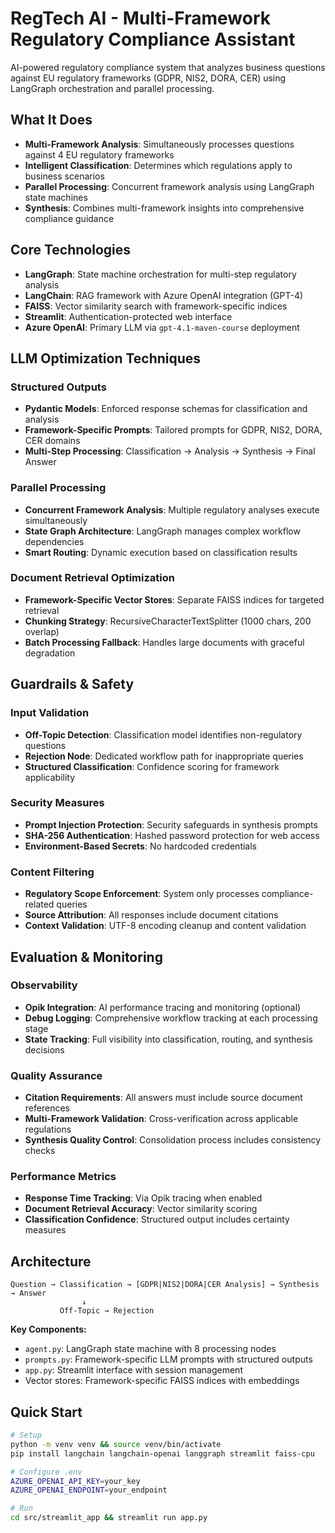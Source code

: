 # RegTech AI - Multi-Framework Regulatory Compliance Assistant

AI-powered regulatory compliance system that analyzes business questions against EU regulatory frameworks (GDPR, NIS2, DORA, CER) using LangGraph orchestration and parallel processing.

## What It Does

- **Multi-Framework Analysis**: Simultaneously processes questions against 4 EU regulatory frameworks
- **Intelligent Classification**: Determines which regulations apply to business scenarios
- **Parallel Processing**: Concurrent framework analysis using LangGraph state machines
- **Synthesis**: Combines multi-framework insights into comprehensive compliance guidance

## Core Technologies

- **LangGraph**: State machine orchestration for multi-step regulatory analysis
- **LangChain**: RAG framework with Azure OpenAI integration (GPT-4)
- **FAISS**: Vector similarity search with framework-specific indices
- **Streamlit**: Authentication-protected web interface
- **Azure OpenAI**: Primary LLM via `gpt-4.1-maven-course` deployment

## LLM Optimization Techniques

### Structured Outputs
- **Pydantic Models**: Enforced response schemas for classification and analysis
- **Framework-Specific Prompts**: Tailored prompts for GDPR, NIS2, DORA, CER domains
- **Multi-Step Processing**: Classification → Analysis → Synthesis → Final Answer

### Parallel Processing
- **Concurrent Framework Analysis**: Multiple regulatory analyses execute simultaneously
- **State Graph Architecture**: LangGraph manages complex workflow dependencies
- **Smart Routing**: Dynamic execution based on classification results

### Document Retrieval Optimization
- **Framework-Specific Vector Stores**: Separate FAISS indices for targeted retrieval
- **Chunking Strategy**: RecursiveCharacterTextSplitter (1000 chars, 200 overlap)
- **Batch Processing Fallback**: Handles large documents with graceful degradation

## Guardrails & Safety

### Input Validation
- **Off-Topic Detection**: Classification model identifies non-regulatory questions
- **Rejection Node**: Dedicated workflow path for inappropriate queries
- **Structured Classification**: Confidence scoring for framework applicability

### Security Measures
- **Prompt Injection Protection**: Security safeguards in synthesis prompts
- **SHA-256 Authentication**: Hashed password protection for web access
- **Environment-Based Secrets**: No hardcoded credentials

### Content Filtering
- **Regulatory Scope Enforcement**: System only processes compliance-related queries
- **Source Attribution**: All responses include document citations
- **Context Validation**: UTF-8 encoding cleanup and content validation

## Evaluation & Monitoring

### Observability
- **Opik Integration**: AI performance tracing and monitoring (optional)
- **Debug Logging**: Comprehensive workflow tracking at each processing stage
- **State Tracking**: Full visibility into classification, routing, and synthesis decisions

### Quality Assurance
- **Citation Requirements**: All answers must include source document references
- **Multi-Framework Validation**: Cross-verification across applicable regulations
- **Synthesis Quality Control**: Consolidation process includes consistency checks

### Performance Metrics
- **Response Time Tracking**: Via Opik tracing when enabled
- **Document Retrieval Accuracy**: Vector similarity scoring
- **Classification Confidence**: Structured output includes certainty measures

## Architecture

```
Question → Classification → [GDPR|NIS2|DORA|CER Analysis] → Synthesis → Answer
                ↓
           Off-Topic → Rejection
```

**Key Components:**
- `agent.py`: LangGraph state machine with 8 processing nodes
- `prompts.py`: Framework-specific LLM prompts with structured outputs
- `app.py`: Streamlit interface with session management
- Vector stores: Framework-specific FAISS indices with embeddings

## Quick Start

```bash
# Setup
python -m venv venv && source venv/bin/activate
pip install langchain langchain-openai langgraph streamlit faiss-cpu

# Configure .env
AZURE_OPENAI_API_KEY=your_key
AZURE_OPENAI_ENDPOINT=your_endpoint

# Run
cd src/streamlit_app && streamlit run app.py
```